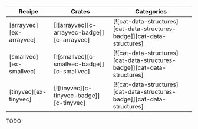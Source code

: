 | Recipe | Crates | Categories |
|--------|--------|------------|
| [arrayvec][ex-arrayvec] | [![arrayvec][c-arrayvec-badge]][c-arrayvec] | [![cat-data-structures][cat-data-structures-badge]][cat-data-structures] |
| [smallvec][ex-smallvec] | [![smallvec][c-smallvec-badge]][c-smallvec] | [![cat-data-structures][cat-data-structures-badge]][cat-data-structures] |
| [tinyvec][ex-tinyvec] | [![tinyvec][c-tinyvec-badge]][c-tinyvec] | [![cat-data-structures][cat-data-structures-badge]][cat-data-structures] |

<div class="hidden">
TODO
</div>
